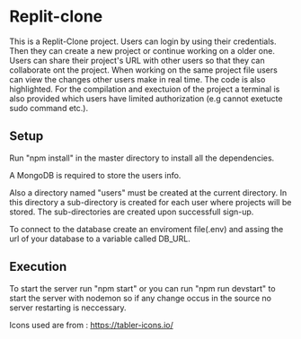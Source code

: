 # Replit-clone

This is a Replit-Clone project. Users can login by using their credentials. Then they can create a new project or
continue working on a older one. Users can share their project's URL with other users so that they can collaborate 
ont the project. When working on the same project file users can view the changes other users make in real time.
The code is also highlighted. For the compilation and exectuion of the project a terminal is also provided which users
have limited authorization (e.g cannot exetucte sudo command etc.).

## Setup
Run "npm install" in the master directory to install all the dependencies.

A MongoDB is required to store the users info.

Also a directory named "users" must be created at the current directory. In this directory
a sub-directory is created for each user where projects will be stored. The sub-directories
are created upon successfull sign-up.

To connect to the database create an enviroment file(.env) and assing the url of your database to
a variable called DB_URL.

## Execution
To start the server run "npm start" or you can run "npm run devstart" to start the server with nodemon
so if any change occus in the source no server restarting is neccessary.

Icons used are from : https://tabler-icons.io/
